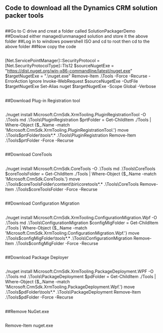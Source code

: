 ## Code to download all the Dynamics CRM solution packer tools
##
##Go to C drive and creat a folder called SolutionPackagerDemo
##Dowload either managed/unmanaged solution and store it the above folder
##Log in to windows powershell ISO and cd to root then cd to the above folder
##Now copy the code
##

[Net.ServicePointManager]::SecurityProtocol = [Net.SecurityProtocolType]::Tls12
$sourceNugetExe = "https://dist.nuget.org/win-x86-commandline/latest/nuget.exe"
$targetNugetExe = ".\nuget.exe"
Remove-Item .\Tools -Force -Recurse -ErrorAction Ignore
Invoke-WebRequest $sourceNugetExe -OutFile $targetNugetExe
Set-Alias nuget $targetNugetExe -Scope Global -Verbose

##
##Download Plug-in Registration tool
##
./nuget install Microsoft.CrmSdk.XrmTooling.PluginRegistrationTool -O .\Tools
md .\Tools\PluginRegistration
$prtFolder = Get-ChildItem ./Tools | Where-Object {$_.Name -match 'Microsoft.CrmSdk.XrmTooling.PluginRegistrationTool.'}
move .\Tools\$prtFolder\tools\*.* .\Tools\PluginRegistration
Remove-Item .\Tools\$prtFolder -Force -Recurse

##
##Download CoreTools
##
./nuget install  Microsoft.CrmSdk.CoreTools -O .\Tools
md .\Tools\CoreTools
$coreToolsFolder = Get-ChildItem ./Tools | Where-Object {$_.Name -match 'Microsoft.CrmSdk.CoreTools.'}
move .\Tools\$coreToolsFolder\content\bin\coretools\*.* .\Tools\CoreTools
Remove-Item .\Tools\$coreToolsFolder -Force -Recurse

##
##Download Configuration Migration
##
./nuget install  Microsoft.CrmSdk.XrmTooling.ConfigurationMigration.Wpf -O .\Tools
md .\Tools\ConfigurationMigration
$configMigFolder = Get-ChildItem ./Tools | Where-Object {$_.Name -match 'Microsoft.CrmSdk.XrmTooling.ConfigurationMigration.Wpf.'}
move .\Tools\$configMigFolder\tools\*.* .\Tools\ConfigurationMigration
Remove-Item .\Tools\$configMigFolder -Force -Recurse

##
##Download Package Deployer 
##
./nuget install  Microsoft.CrmSdk.XrmTooling.PackageDeployment.WPF -O .\Tools
md .\Tools\PackageDeployment
$pdFolder = Get-ChildItem ./Tools | Where-Object {$_.Name -match 'Microsoft.CrmSdk.XrmTooling.PackageDeployment.Wpf.'}
move .\Tools\$pdFolder\tools\*.* .\Tools\PackageDeployment
Remove-Item .\Tools\$pdFolder -Force -Recurse

##
##Remove NuGet.exe
##
Remove-Item nuget.exe
